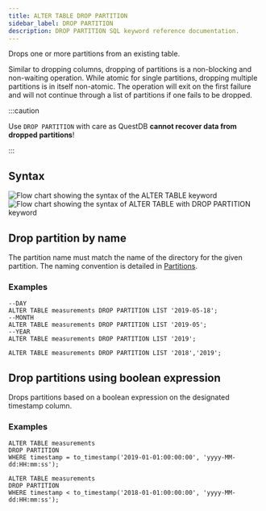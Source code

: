 ```yaml
---
title: ALTER TABLE DROP PARTITION
sidebar_label: DROP PARTITION
description: DROP PARTITION SQL keyword reference documentation.
---
```


Drops one or more partitions from an existing table.

Similar to dropping columns, dropping of partitions is a non-blocking and
non-waiting operation. While atomic for single partitions, dropping multiple
partitions is in itself non-atomic. The operation will exit on the first failure
and will not continue through a list of partitions if one fails to be dropped.

:::caution

Use `DROP PARTITION` with care as QuestDB **cannot recover data from dropped
partitions**!

:::

## Syntax

![Flow chart showing the syntax of the ALTER TABLE keyword](/img/docs/diagrams/alterTable.svg)
![Flow chart showing the syntax of ALTER TABLE with DROP PARTITION keyword](/img/docs/diagrams/alterTableDropPartition.svg)

## Drop partition by name

The partition name must match the name of the directory for the given partition.
The naming convention is detailed in [Partitions](docs/concept/partitions).

### Examples

```questdb-sql title="Drop a single partition"
--DAY
ALTER TABLE measurements DROP PARTITION LIST '2019-05-18';
--MONTH
ALTER TABLE measurements DROP PARTITION LIST '2019-05';
--YEAR
ALTER TABLE measurements DROP PARTITION LIST '2019';
```

```questdb-sql title="Drop multiple partitions"
ALTER TABLE measurements DROP PARTITION LIST '2018','2019';
```

## Drop partitions using boolean expression

Drops partitions based on a boolean expression on the designated timestamp
column.

### Examples

```questdb-sql title="Drop one partition"
ALTER TABLE measurements
DROP PARTITION
WHERE timestamp = to_timestamp('2019-01-01:00:00:00', 'yyyy-MM-dd:HH:mm:ss');
```

```questdb-sql title="Drop all partitions older than 2018"
ALTER TABLE measurements
DROP PARTITION
WHERE timestamp < to_timestamp('2018-01-01:00:00:00', 'yyyy-MM-dd:HH:mm:ss');
```
